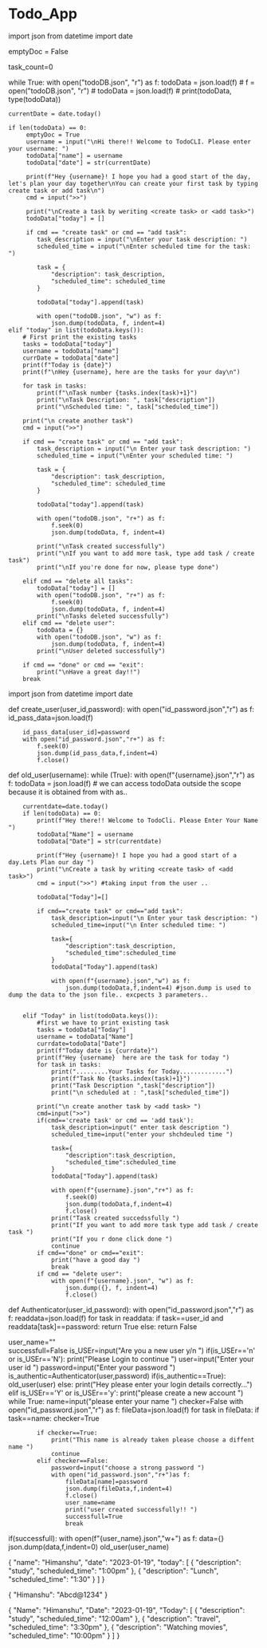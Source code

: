 # Todo_App
import json
from datetime import date

emptyDoc = False

task_count=0 

while True:
    with open("todoDB.json", "r") as f:
        todoData = json.load(f)
    # f = open("todoDB.json", "r")
    # todoData = json.load(f)
    # print(todoData, type(todoData))

    currentDate = date.today()

    if len(todoData) == 0:
         emptyDoc = True
         username = input("\nHi there!! Welcome to TodoCLI. Please enter your username: ")
         todoData["name"] = username
         todoData["date"] = str(currentDate)

         print(f"Hey {username}! I hope you had a good start of the day, let's plan your day together\nYou can create your first task by typing create task or add task\n")
         cmd = input(">>")

         print("\nCreate a task by weriting <create task> or <add task>")
         todoData["today"] = []

         if cmd == "create task" or cmd == "add task":
            task_description = input("\nEnter your task description: ")
            scheduled_time = input("\nEnter scheduled time for the task: ")

            task = {
                "description": task_description,
                "scheduled_time": scheduled_time
            }

            todoData["today"].append(task)

            with open("todoDB.json", "w") as f:
                json.dump(todoData, f, indent=4)
    elif "today" in list(todoData.keys()):
        # First print the existing tasks
        tasks = todoData["today"]
        username = todoData["name"]
        currDate = todoData["date"]
        print(f"Today is {date}")
        print(f"\nHey {username}, here are the tasks for your day\n")

        for task in tasks:
            print(f"\nTask number {tasks.index(task)+1}")
            print("\nTask Description: ", task["description"])
            print("\nScheduled time: ", task["scheduled_time"])

        print("\n create another task")
        cmd = input(">>")

        if cmd == "create task" or cmd == "add task":
            task_description = input("\n Enter your task description: ")
            scheduled_time = input("\nEnter your scheduled time: ")

            task = {
                "description": task_description,
                "scheduled_time": scheduled_time
            }

            todoData["today"].append(task)

            with open("todoDB.json", "r+") as f:
                f.seek(0)
                json.dump(todoData, f, indent=4)

            print("\nTask created successfully")
            print("\nIf you want to add more task, type add task / create task")
            print("\nIf you're done for now, please type done")
        
        elif cmd == "delete all tasks":
            todoData["today"] = []
            with open("todoDB.json", "r+") as f:
                f.seek(0)
                json.dump(todoData, f, indent=4)
            print("\nTasks deleted successfully")
        elif cmd == "delete user":
            todoData = {}
            with open("todoDB.json", "w") as f:
                json.dump(todoData, f, indent=4)
            print("\nUser deleted successfully")
           
        if cmd == "done" or cmd == "exit":
            print("\nHave a great day!!")
        break
    

 
 
 
 import json 
from datetime import date

def create_user(user_id,password):
    with open("id_password.json","r") as f:
        id_pass_data=json.load(f)
       
        id_pass_data[user_id]=password
        with open("id_password.json","r+") as f:
            f.seek(0)
            json.dump(id_pass_data,f,indent=4)
            f.close()
            
          
def old_user(username):
    while (True):
        with open(f"{username}.json","r") as f: 
            todoData = json.load(f) # we can access todoData outside the scope because it is obtained from with as..
        
        currentdate=date.today()
        if len(todoData) == 0:
            print(f"Hey there!! Welcome to TodoCli. Please Enter Your Name ")
            todoData["Name"] = username
            todoData["Date"] = str(currentdate)
            
            print(f"Hey {username}! I hope you had a good start of a day.Lets Plan our day ")
            print("\nCreate a task by writing <create task> of <add task>")
            cmd = input(">>") #taking input from the user ..
            
            todoData["Today"]=[]
            
            if cmd=="create task" or cmd=="add task":
                task_description=input("\n Enter your task description: ")
                scheduled_time=input("\n Enter scheduled time: ")
                
                task={
                    "description":task_description,
                    "scheduled_time":scheduled_time
                }
                todoData["Today"].append(task)
                
                with open(f"{username}.json","w") as f:
                    json.dump(todoData,f,indent=4) #json.dump is used to dump the data to the json file.. excpects 3 parameters..
                    
                    
        elif "Today" in list(todoData.keys()):
            #first we have to print existing task
            tasks = todoData["Today"]
            username = todoData["Name"]
            currdate=todoData["Date"]
            print(f"Today date is {currdate}")
            print(f"Hey {username}  here are the task for today ")
            for task in tasks:
                print(".........Your Tasks for Today.............")
                print(f"Task No {tasks.index(task)+1}")
                print("Task Description ",task["description"])
                print("\n scheduled at : ",task["scheduled_time"])
            
            print("\n create another task by <add task> ")
            cmd=input(">>")
            if(cmd=='create task' or cmd == 'add task'):
                task_description=input(" enter task description ")
                scheduled_time=input("enter your shchdeuled time ")
                
                task={
                    "description":task_description,
                    "scheduled_time":scheduled_time
                }
                todoData["Today"].append(task)
                
                with open(f"{username}.json","r+") as f:
                    f.seek(0)
                    json.dump(todoData,f,indent=4)
                    f.close()
                print("Task created succedssfully ")
                print("If you want to add more task type add task / create task ")
                print("If you r done click done ")
                continue
            if cmd=="done" or cmd=="exit":
                print("have a good day ")
                break
            if cmd == "delete user":
                with open(f"{username}.json", "w") as f:
                    json.dump({}, f, indent=4)
                    f.close()
            

def Authenticator(user_id,password):
    with open("id_password.json","r") as f:
        readdata=json.load(f)
        for task in readdata:
            if task==user_id and readdata[task]==password:
                return True
            else:
                return False


user_name=""       
successfull=False
is_USEr=input("Are you a new user y/n ")
if(is_USEr=='n' or is_USEr=='N'): 
    print("Please Login to continue ")
    user=input("Enter your user id ")
    password=input("Enter your password ")
    is_authentic=Authenticator(user,password)
    if(is_authentic==True):
        old_user(user)
    else:
        print("Hey please enter your login details correctly...")
elif is_USEr=='Y' or is_USEr=='y':
    print("please create a new account ")
    while True:
        name=input("please enter your name ")
        checker=False
        with open("id_password.json","r") as f:
            fileData=json.load(f)
            for task in fileData:
                if task==name:
                    checker=True
                    
            if checker==True:
                print("This name is already taken please choose a diffent name ")
                continue
            elif checker==False:
                password=input("choose a strong password ")
                with open("id_password.json","r+")as f:
                    fileData[name]=password
                    json.dump(fileData,f,indent=4)  
                    f.close()
                    user_name=name
                    print("user created successfully!! ") 
                    successfull=True
                    break             
        
if(successfull):
    with open(f"{user_name}.json","w+") as f:
        data={}
        json.dump(data,f,indent=0)
    old_user(user_name)

         
        
        
 {
    "name": "Himanshu",
    "date": "2023-01-19",
    "today": [
        {
            "description": "study",
            "scheduled_time": "1:00pm"
        },
        {
            "description": "Lunch",
            "scheduled_time": "1:30"
        }
    ]
}

{
    "Himanshu": "Abcd@1234"
}


{
    "Name": "Himanshu",
    "Date": "2023-01-19",
    "Today": [
        {
            "description": "study",
            "scheduled_time": "12:00am"
        },
        {
            "description": "travel",
            "scheduled_time": "3:30pm"
        },
        {
            "description": "Watching movies",
            "scheduled_time": "10:00pm"
        }
    ]
}
                
                
            
            
            
        
        
        
    

     
